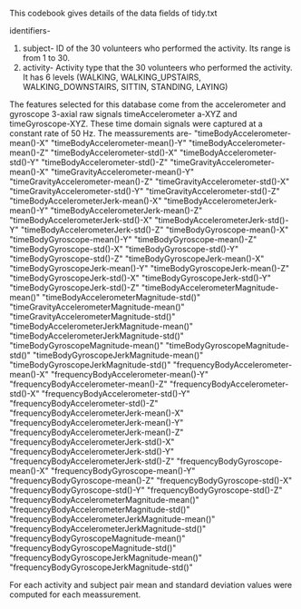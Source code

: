 This codebook gives details of the data fields of tidy.txt

identifiers-
1. subject- ID of the 30 volunteers who performed the activity. Its range is from 1 to 30.
2. activity- Activity type that the 30 volunteers who performed the activity. 
             It has 6 levels (WALKING, WALKING_UPSTAIRS, WALKING_DOWNSTAIRS, SITTIN, STANDING, LAYING)

The features selected for this database come from the accelerometer and gyroscope 3-axial raw signals 
timeAccelerometer a-XYZ and timeGyroscope-XYZ. 
These time domain signals were captured at a constant rate of 50 Hz. 
The meassurements are-
 "timeBodyAccelerometer-mean()-X" 
"timeBodyAccelerometer-mean()-Y" 
"timeBodyAccelerometer-mean()-Z" 
"timeBodyAccelerometer-std()-X" 
"timeBodyAccelerometer-std()-Y" 
"timeBodyAccelerometer-std()-Z" 
"timeGravityAccelerometer-mean()-X" 
"timeGravityAccelerometer-mean()-Y"
"timeGravityAccelerometer-mean()-Z" 
"timeGravityAccelerometer-std()-X" 
"timeGravityAccelerometer-std()-Y" 
"timeGravityAccelerometer-std()-Z" 
"timeBodyAccelerometerJerk-mean()-X" 
"timeBodyAccelerometerJerk-mean()-Y" 
"timeBodyAccelerometerJerk-mean()-Z" 
"timeBodyAccelerometerJerk-std()-X" 
"timeBodyAccelerometerJerk-std()-Y" 
"timeBodyAccelerometerJerk-std()-Z" 
"timeBodyGyroscope-mean()-X" 
"timeBodyGyroscope-mean()-Y" 
"timeBodyGyroscope-mean()-Z" 
"timeBodyGyroscope-std()-X" 
"timeBodyGyroscope-std()-Y" 
"timeBodyGyroscope-std()-Z" 
"timeBodyGyroscopeJerk-mean()-X" 
"timeBodyGyroscopeJerk-mean()-Y" 
"timeBodyGyroscopeJerk-mean()-Z" 
"timeBodyGyroscopeJerk-std()-X" 
"timeBodyGyroscopeJerk-std()-Y"
 "timeBodyGyroscopeJerk-std()-Z" 
"timeBodyAccelerometerMagnitude-mean()"
 "timeBodyAccelerometerMagnitude-std()" 
"timeGravityAccelerometerMagnitude-mean()" 
"timeGravityAccelerometerMagnitude-std()" 
"timeBodyAccelerometerJerkMagnitude-mean()" 
"timeBodyAccelerometerJerkMagnitude-std()" 
"timeBodyGyroscopeMagnitude-mean()" 
"timeBodyGyroscopeMagnitude-std()" 
"timeBodyGyroscopeJerkMagnitude-mean()" 
"timeBodyGyroscopeJerkMagnitude-std()" 
"frequencyBodyAccelerometer-mean()-X"
 "frequencyBodyAccelerometer-mean()-Y" 
"frequencyBodyAccelerometer-mean()-Z"
 "frequencyBodyAccelerometer-std()-X" 
"frequencyBodyAccelerometer-std()-Y" 
"frequencyBodyAccelerometer-std()-Z" 
"frequencyBodyAccelerometerJerk-mean()-X"
 "frequencyBodyAccelerometerJerk-mean()-Y"
 "frequencyBodyAccelerometerJerk-mean()-Z" 
"frequencyBodyAccelerometerJerk-std()-X" 
"frequencyBodyAccelerometerJerk-std()-Y" 
"frequencyBodyAccelerometerJerk-std()-Z"
 "frequencyBodyGyroscope-mean()-X"
 "frequencyBodyGyroscope-mean()-Y"
 "frequencyBodyGyroscope-mean()-Z"
 "frequencyBodyGyroscope-std()-X"
 "frequencyBodyGyroscope-std()-Y"
 "frequencyBodyGyroscope-std()-Z" 
"frequencyBodyAccelerometerMagnitude-mean()"
 "frequencyBodyAccelerometerMagnitude-std()"
 "frequencyBodyAccelerometerJerkMagnitude-mean()" 
"frequencyBodyAccelerometerJerkMagnitude-std()"
 "frequencyBodyGyroscopeMagnitude-mean()" 
"frequencyBodyGyroscopeMagnitude-std()"
 "frequencyBodyGyroscopeJerkMagnitude-mean()" 
"frequencyBodyGyroscopeJerkMagnitude-std()"

For each activity and subject pair mean and standard deviation values were computed for each meassurement.